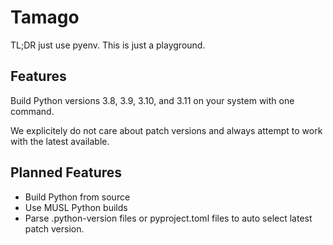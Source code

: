 # Tamago

TL;DR just use pyenv. This is just a playground.

## Features

Build Python versions 3.8, 3.9, 3.10, and 3.11 on your system with one command.

We explicitely do not care about patch versions and always attempt to work with the latest available.

## Planned Features

- Build Python from source
- Use MUSL Python builds
- Parse .python-version files or pyproject.toml files to auto select latest patch version.
